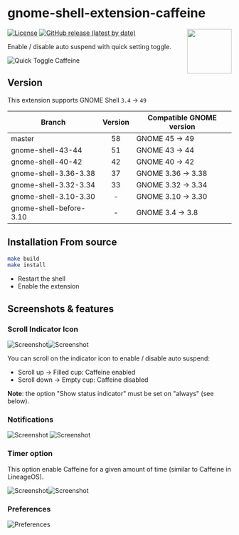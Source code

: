 # gnome-shell-extension-caffeine

[<img src="https://github.com/eonpatapon/gnome-shell-extension-caffeine/raw/master/resources/get_it_on_gnome_extensions.png" height="100" align="right">](https://extensions.gnome.org/extension/517/caffeine/)

[![License](https://img.shields.io/github/license/eonpatapon/gnome-shell-extension-caffeine)](https://github.com/eonpatapon/gnome-shell-extension-caffeine/blob/master/LICENSE)
[![GitHub release (latest by date)](https://img.shields.io/github/v/tag/eonpatapon/gnome-shell-extension-caffeine)](https://github.com/eonpatapon/gnome-shell-extension-caffeine/releases/latest)

Enable / disable auto suspend with quick setting toggle.

![Quick Toggle Caffeine](screenshots/screenshot.png)

## Version

This extension supports GNOME Shell `3.4` -> `49`

|Branch                   |Version|Compatible GNOME version|
|-------------------------|:-----:|------------------------|
| master                  |    58 | GNOME 45 -> 49         |
| gnome-shell-43-44       |    51 | GNOME 43 -> 44         |
| gnome-shell-40-42       |    42 | GNOME 40 -> 42         |
| gnome-shell-3.36-3.38   |    37 | GNOME 3.36 -> 3.38     |
| gnome-shell-3.32-3.34   |    33 | GNOME 3.32 -> 3.34     |
| gnome-shell-3.10-3.30   |     - | GNOME 3.10 -> 3.30     |
| gnome-shell-before-3.10 |     - | GNOME 3.4 -> 3.8       |

## Installation From source

```bash
make build
make install
```

- Restart the shell
- Enable the extension

## Screenshots & features

### Scroll Indicator Icon

![Screenshot](screenshots/screenshot-scroll-up.png)![Screenshot](screenshots/screenshot-scroll-down.png)

You can scroll on the indicator icon to enable / disable auto suspend:

- Scroll up -> Filled cup: Caffeine enabled
- Scroll down -> Empty cup: Caffeine disabled

__Note__: the option "Show status indicator" must be set on "always" (see below).

### Notifications

![Screenshot](screenshots/screenshot-notification-enable.png)
![Screenshot](screenshots/screenshot-notification-disable.png)

### Timer option

This option enable Caffeine for a given amount of time (similar to Caffeine in LineageOS).

![Screenshot](screenshots/screenshot-timer-off.png)![Screenshot](screenshots/screenshot-timer-on.png)

### Preferences

![Preferences](screenshots/screenshot-prefs.png)
